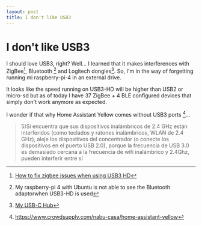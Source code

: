 ```yaml
---
layout: post
title: I don't like USB3
---
```

# I don't like USB3

I should love USB3, right? Well... I learned that it makes interferences with ZigBee[^1], Bluetooth [^2] and Logitech dongles[^3]. So, I'm in the way of forgetting running mi raspberry-pi-4 in an external drive.

It looks like the speed running on USB3-HD will be higher than USB2 or micro-sd but as of today I have 37 ZigBee + 4 BLE configured devices that simply don't work anymore as expected.

I wonder if that why Home Assistant Yellow comes without USB3 ports [^4]...

[^1]:  [How to fix zigbee issues when using USB3 HD](https://www.youtube.com/watch?v=2PK3TrOGWNs)

[^2]:  My raspberry-pi 4 with Ubuntu is not able to see the Bluetooth adaptorwhen USB3-HD is used

[^3]:  [My USB-C Hub](https://www.amazon.es/gp/product/B087C15X5B/) 
> 5)Si encuentra que sus dispositivos inalámbricos de 2.4 GHz están interferidos (como teclados y ratones inalámbricos, WLAN de 2.4 GHz), aleje los dispositivos del concentrador (o conecte los dispositivos en el puerto USB 2.0), porque la frecuencia de USB 3.0 es demasiado cercana a la frecuencia de wifi inalámbrico y 2.4Ghz, pueden interferir entre sí

[^4]:  https://www.crowdsupply.com/nabu-casa/home-assistant-yellow
